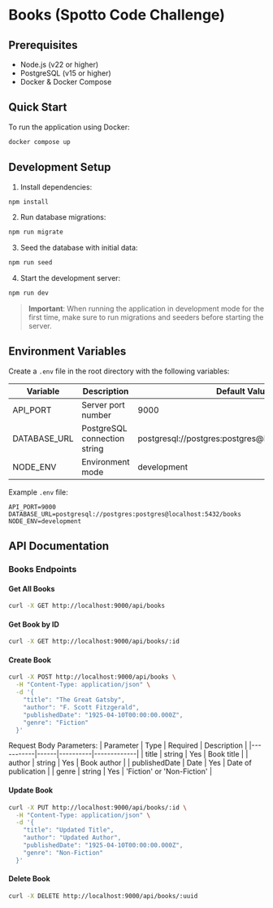 # Books (Spotto Code Challenge)

## Prerequisites

- Node.js (v22 or higher)
- PostgreSQL (v15 or higher)
- Docker & Docker Compose

## Quick Start

To run the application using Docker:

```bash
docker compose up
```

## Development Setup

1. Install dependencies:
```bash
npm install
```

2. Run database migrations:
```bash
npm run migrate
```

3. Seed the database with initial data:
```bash
npm run seed
```

4. Start the development server:
```bash
npm run dev
```

> **Important**: When running the application in development mode for the first time, make sure to run migrations and seeders before starting the server.

## Environment Variables

Create a `.env` file in the root directory with the following variables:

| Variable | Description | Default Value |
|----------|-------------|---------------|
| API_PORT | Server port number | 9000 |
| DATABASE_URL | PostgreSQL connection string | postgresql://postgres:postgres@localhost:5432/books |
| NODE_ENV | Environment mode | development |

Example `.env` file:
```env
API_PORT=9000
DATABASE_URL=postgresql://postgres:postgres@localhost:5432/books
NODE_ENV=development
```

## API Documentation

### Books Endpoints

#### Get All Books
```bash
curl -X GET http://localhost:9000/api/books
```

#### Get Book by ID
```bash
curl -X GET http://localhost:9000/api/books/:id
```

#### Create Book
```bash
curl -X POST http://localhost:9000/api/books \
  -H "Content-Type: application/json" \
  -d '{
    "title": "The Great Gatsby",
    "author": "F. Scott Fitzgerald",
    "publishedDate": "1925-04-10T00:00:00.000Z",
    "genre": "Fiction"
  }'
```

Request Body Parameters:
| Parameter | Type | Required | Description |
|-----------|------|----------|-------------|
| title | string | Yes | Book title |
| author | string | Yes | Book author |
| publishedDate | Date | Yes | Date of publication |
| genre | string | Yes | 'Fiction' or 'Non-Fiction' |

#### Update Book
```bash
curl -X PUT http://localhost:9000/api/books/:id \
  -H "Content-Type: application/json" \
  -d '{
    "title": "Updated Title",
    "author": "Updated Author",
    "publishedDate": "1925-04-10T00:00:00.000Z",
    "genre": "Non-Fiction"
  }'
```

#### Delete Book
```bash
curl -X DELETE http://localhost:9000/api/books/:uuid
```
